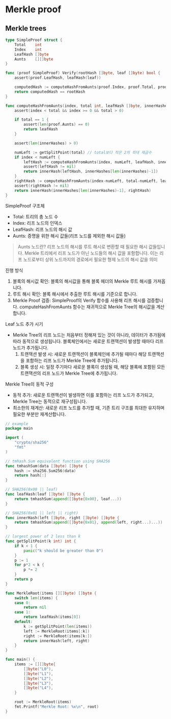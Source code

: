 # Merkle proof

## Merkle trees

```go
type SimpleProof struct {
    Total    int
    Index    int
    LeafHash []byte
    Aunts    [][]byte
}

func (proof SimpleProof) Verify(rootHash []byte, leaf []byte) bool {
    assert(proof.LeafHash, leafHash(leaf))

    computedHash := computeHashFromAunts(proof.Index, proof.Total, proof.LeafHash, proof.Aunts)
    return computedHash == rootHash
}

func computeHashFromAunts(index, total int, leafHash []byte, innerHashes [][]byte) []byte {
    assert(index < total && index >= 0 && total > 0)

    if total == 1 {
        assert(len(proof.Aunts) == 0)
        return leafHash
    }

    assert(len(innerHashes) > 0)

    numLeft := getSplitPoint(total) // total보다 작은 2의 최대 제곱수
    if index < numLeft {
        leftHash := computeHashFromAunts(index, numLeft, leafHash, innerHashes[:len(innerHashes)-1])
        assert(leftHash != nil)
        return innerHash(leftHash, innerHashes[len(innerHashes)-1])
    }
    rightHash := computeHashFromAunts(index-numLeft, total-numLeft, leafHash, innerHashes[:len(innerHashes)-1])
    assert(rightHash != nil)
    return innerHash(innerHashes[len(innerHashes)-1], rightHash)
}
```

SimpleProof 구조체

- Total: 트리의 총 노드 수
- Index: 리프 노드의 인덱스
- LeafHash: 리프 노드의 해시 값
- Aunts: 증명을 위한 해시 값들(리프 노드를 제외한 해시 값들)

> Aunts 노드란?
> 리프 노드의 해시를 루트 해시로 변환할 때 필요한 해시 값들입니다. Merkle 트리에서 리프 노드가 아닌 노드들의 해시 값을 포함합니다. 이는 리프 노드로부터 상위 노드까지의 경로에서 필요한 형제 노드의 해시 값을 의미

진행 방식
1. 블록의 해시값 확인: 블록의 해시값을 통해 블록 헤더의 Merkle 루트 해시를 가져옵니다.
2. 루트 해시 확인: 블록 해시에서 추출한 루트 해시를 기준으로 합니다.
3. Merkle Proof 검증: SimpleProof의 Verify 함수를 사용해 리프 해시를 검증합니다. computeHashFromAunts 함수는 재귀적으로 Merkle Tree의 해시값을 계산합니다.

Leaf 노드 추가 시기
- Merkle Tree의 리프 노드는 처음부터 정해져 있는 것이 아니라, 데이터가 추가됨에 따라 동적으로 생성됩니다. 블록체인에서는 새로운 트랜잭션이 발생할 때마다 리프 노드가 추가됩니다.
    1. 트랜잭션 발생 시: 새로운 트랜잭션이 블록체인에 추가될 때마다 해당 트랜잭션을 포함하는 리프 노드가 Merkle Tree에 추가됩니다.
	2. 블록 생성 시: 일정 주기마다 새로운 블록이 생성될 때, 해당 블록에 포함된 모든 트랜잭션의 리프 노드가 Merkle Tree에 추가됩니다.

Merkle Tree의 동적 구성
- 동적 추가: 새로운 트랜잭션이 발생하면 이를 포함하는 리프 노드가 추가되고, Merkle Tree는 동적으로 재구성됩니다.
- 최소한의 재계산: 새로운 리프 노드를 추가할 때, 기존 트리 구조를 최대한 유지하며 필요한 부분만 재계산합니다.

```go
// example
package main

import (
	"crypto/sha256"
	"fmt"
)

// tmhash.Sum equivalent function using SHA256
func tmhashSum(data []byte) []byte {
	hash := sha256.Sum256(data)
	return hash[:]
}

// SHA256(0x00 || leaf)
func leafHash(leaf []byte) []byte {
	return tmhashSum(append([]byte{0x00}, leaf...))
}

// SHA256(0x01 || left || right)
func innerHash(left []byte, right []byte) []byte {
	return tmhashSum(append([]byte{0x01}, append(left, right...)...))
}

// largest power of 2 less than k
func getSplitPoint(k int) int {
	if k < 1 {
		panic("k should be greater than 0")
	}
	p := 1
	for p*2 < k {
		p *= 2
	}
	return p
}

func MerkleRoot(items [][]byte) []byte {
	switch len(items) {
	case 0:
		return nil
	case 1:
		return leafHash(items[0])
	default:
		k := getSplitPoint(len(items))
		left := MerkleRoot(items[:k])
		right := MerkleRoot(items[k:])
		return innerHash(left, right)
	}
}

func main() {
	items := [][]byte{
		[]byte("L0"),
		[]byte("L1"),
		[]byte("L2"),
		[]byte("L3"),
		[]byte("L4"),
	}

	root := MerkleRoot(items)
	fmt.Printf("Merkle Root: %x\n", root)
}
```